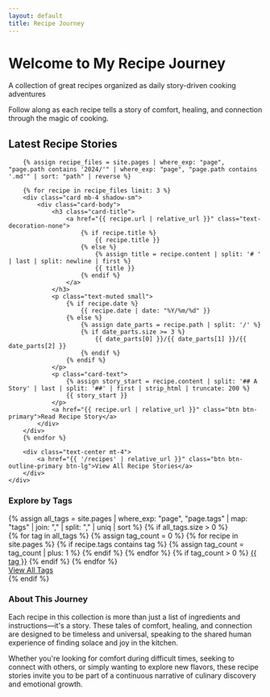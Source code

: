 ```yaml
---
layout: default
title: Recipe Journey
---
```


<div class="text-center mb-5">
    <h1 class="display-3 mb-3">Welcome to My Recipe Journey</h1>
    <p class="lead">A collection of great recipes organized as daily story-driven cooking adventures</p>
    <p class="text-muted">Follow along as each recipe tells a story of comfort, healing, and connection through the magic of cooking.</p>
</div>

<div class="row">
    <div class="col-md-8 mx-auto">
        <h2 class="mb-4">Latest Recipe Stories</h2>
        
        {% assign recipe_files = site.pages | where_exp: "page", "page.path contains '2024/'" | where_exp: "page", "page.path contains '.md'" | sort: "path" | reverse %}
        
        {% for recipe in recipe_files limit: 3 %}
        <div class="card mb-4 shadow-sm">
            <div class="card-body">
                <h3 class="card-title">
                    <a href="{{ recipe.url | relative_url }}" class="text-decoration-none">
                        {% if recipe.title %}
                            {{ recipe.title }}
                        {% else %}
                            {% assign title = recipe.content | split: '# ' | last | split: newline | first %}
                            {{ title }}
                        {% endif %}
                    </a>
                </h3>
                <p class="text-muted small">
                    {% if recipe.date %}
                        {{ recipe.date | date: "%Y/%m/%d" }}
                    {% else %}
                        {% assign date_parts = recipe.path | split: '/' %}
                        {% if date_parts.size >= 3 %}
                            {{ date_parts[0] }}/{{ date_parts[1] }}/{{ date_parts[2] }}
                        {% endif %}
                    {% endif %}
                </p>
                <p class="card-text">
                    {% assign story_start = recipe.content | split: '## A Story' | last | split: '##' | first | strip_html | truncate: 200 %}
                    {{ story_start }}
                </p>
                <a href="{{ recipe.url | relative_url }}" class="btn btn-primary">Read Recipe Story</a>
            </div>
        </div>
        {% endfor %}
        
        <div class="text-center mt-4">
            <a href="{{ '/recipes' | relative_url }}" class="btn btn-outline-primary btn-lg">View All Recipe Stories</a>
        </div>
    </div>
</div>

<div class="row mt-5">
    <div class="col-md-10 mx-auto">
        <div class="bg-light p-4 rounded">
            <h3 class="mb-3">Explore by Tags</h3>
            {% assign all_tags = site.pages | where_exp: "page", "page.tags" | map: "tags" | join: "," | split: "," | uniq | sort %}
            {% if all_tags.size > 0 %}
            <div class="tag-cloud">
                {% for tag in all_tags %}
                {% assign tag_count = 0 %}
                {% for recipe in site.pages %}
                    {% if recipe.tags contains tag %}
                        {% assign tag_count = tag_count | plus: 1 %}
                    {% endif %}
                {% endfor %}
                {% if tag_count > 0 %}
                <a href="{{ '/tags/' | append: tag | append: '/' | relative_url }}" class="badge bg-primary me-2 mb-2 text-decoration-none" style="font-size: {% if tag_count > 5 %}1.2rem{% elsif tag_count > 3 %}1.1rem{% else %}1rem{% endif %};">{{ tag }}</a>
                {% endif %}
                {% endfor %}
            </div>
            <div class="text-center mt-3">
                <a href="{{ '/tags' | relative_url }}" class="btn btn-outline-primary">View All Tags</a>
            </div>
            {% endif %}
        </div>
    </div>
</div>

<div class="row mt-5">
    <div class="col-md-10 mx-auto">
        <div class="bg-light p-4 rounded">
            <h3>About This Journey</h3>
            <p>Each recipe in this collection is more than just a list of ingredients and instructions—it's a story. These tales of comfort, healing, and connection are designed to be timeless and universal, speaking to the shared human experience of finding solace and joy in the kitchen.</p>
            <p>Whether you're looking for comfort during difficult times, seeking to connect with others, or simply wanting to explore new flavors, these recipe stories invite you to be part of a continuous narrative of culinary discovery and emotional growth.</p>
        </div>
    </div>
</div>